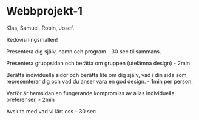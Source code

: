 # Webbprojekt-1
 Klas, Samuel, Robin, Josef.

 Redovisningsmallen!

 Presentera dig själv, namn och program - 30 sec tillsammans.

 Presentera gruppsidan och berätta om gruppen (utelämna design) - 2min

 Berätta individuella sidor och  berätta lite om dig själv, vad i din sida som representerar dig och vad du anser vara en god design. - 1min per person.

 Varför är hemsidan en fungerande kompromiss av allas individuella preferenser. - 2min

 Avsluta med vad vi lärt oss - 30 sec

